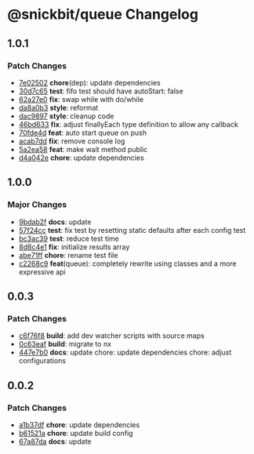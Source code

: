 # @snickbit/queue Changelog

## 1.0.1

### Patch Changes

- [7e02502](https://github.com/snickbit/snickbit.js/commit/7e02502) **chore**(dep):  update dependencies
- [30d7c65](https://github.com/snickbit/snickbit.js/commit/30d7c65) **test**:  fifo test should have autoStart: false
- [62a27e0](https://github.com/snickbit/snickbit.js/commit/62a27e0) **fix**:  swap while with do/while
- [da8a0b3](https://github.com/snickbit/snickbit.js/commit/da8a0b3) **style**:  reformat
- [dac9897](https://github.com/snickbit/snickbit.js/commit/dac9897) **style**:  cleanup code
- [46bd633](https://github.com/snickbit/snickbit.js/commit/46bd633) **fix**:  adjust finallyEach type definition to allow any callback
- [70fde4d](https://github.com/snickbit/snickbit.js/commit/70fde4d) **feat**:  auto start queue on push
- [acab7dd](https://github.com/snickbit/snickbit.js/commit/acab7dd) **fix**:  remove console log
- [5a2ea58](https://github.com/snickbit/snickbit.js/commit/5a2ea58) **feat**:  make wait method public
- [d4a042e](https://github.com/snickbit/snickbit.js/commit/d4a042e) **chore**:  update dependencies


## 1.0.0

### Major Changes

- [9bdab2f](https://github.com/snickbit/snickbit.js/commit/9bdab2f) **docs**:  update
- [57f24cc](https://github.com/snickbit/snickbit.js/commit/57f24cc) **test**:  fix test by resetting static defaults after each config test
- [bc3ac39](https://github.com/snickbit/snickbit.js/commit/bc3ac39) **test**:  reduce test time
- [8d8c4e1](https://github.com/snickbit/snickbit.js/commit/8d8c4e1) **fix**:  initialize results array
- [abe71ff](https://github.com/snickbit/snickbit.js/commit/abe71ff) **chore**:  rename test file
- [c2268c9](https://github.com/snickbit/snickbit.js/commit/c2268c9) **feat**(queue):  completely rewrite using classes and a more expressive api

## 0.0.3

### Patch Changes

- [c6f76f8](https://github.com/snickbit/snickbit.js/commit/c6f76f8) **build**:  add dev watcher scripts with source maps
- [0c63eaf](https://github.com/snickbit/snickbit.js/commit/0c63eaf) **build**:  migrate to nx
- [447e7b0](https://github.com/snickbit/snickbit.js/commit/447e7b0) **docs**:  update chore: update dependencies chore: adjust configurations

## 0.0.2

### Patch Changes

- [a1b37df](https://github.com/snickbit/snickbit.js/commit/a1b37df) **chore**:  update dependencies
- [b61521a](https://github.com/snickbit/snickbit.js/commit/b61521a) **chore**:  update build config
- [67a87da](https://github.com/snickbit/snickbit.js/commit/67a87da) **docs**:  update


